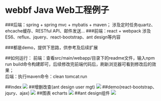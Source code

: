 # webbf Java Web工程例子

###后端：spring + spring mvc + mybatis + maven；
涉及定时任务quartz、ehcache缓存、RESTful API、邮件发送...
###前端：react + webpack
涉及ES6、reflux、jquery、react-bootstrap、ant design等内容</br>

###都是demo，提供下思路，供参考及后续扩展

##如何运行：
前端：查看src/main/webapp/目录下的readme文件，输入npm run build命令构建即可，后续修改完前端代码后，刷新浏览器可看到修改后的效果；</br>
后端：执行maven命令：clean tomcat:run</br>


##index
<img src="https://github.com/peterchenhdu/webbf/blob/master/doc/index.jpg">
##增删改查(ant design user mgt)
<img src="https://github.com/peterchenhdu/webbf/blob/master/doc/antd-usermgt.jpg">
##demo(react-bootstrap、jqury、ajax)
<img src="https://github.com/peterchenhdu/webbf/blob/master/doc/usermgt.jpg">
##图表 echarts
<img src="https://github.com/peterchenhdu/webbf/blob/master/doc/chart.jpg">
##ant design组件
<img src="https://github.com/peterchenhdu/webbf/blob/master/doc/antd.jpg">
